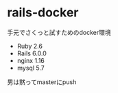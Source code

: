 # rails-docker
手元でさくっと試すためのdocker環境

- Ruby 2.6
- Rails 6.0.0
- nginx 1.16
- mysql 5.7

男は黙ってmasterにpush
